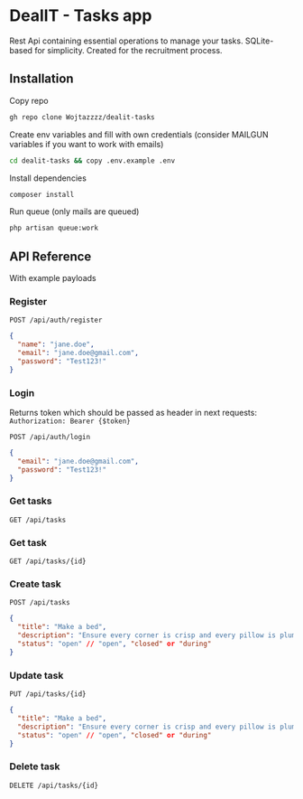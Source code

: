 
# DealIT - Tasks app

Rest Api containing essential operations to manage your tasks.
SQLite-based for simplicity. Created for the recruitment process.

## Installation

Copy repo

```bash
gh repo clone Wojtazzzz/dealit-tasks
```

Create env variables and fill with own credentials (consider MAILGUN variables if you want to work with emails)

```bash
cd dealit-tasks && copy .env.example .env
```

Install dependencies

```bash
composer install
```

Run queue (only mails are queued)

```bash
php artisan queue:work
```

## API Reference
With example payloads

### Register

```http
POST /api/auth/register
```

```json
{
  "name": "jane.doe",
  "email": "jane.doe@gmail.com",
  "password": "Test123!"
}
```

### Login
Returns token which should be passed as header in next requests:
`Authorization: Bearer {$token}`

```http
POST /api/auth/login
```

```json
{
  "email": "jane.doe@gmail.com",
  "password": "Test123!"
}
```

### Get tasks

```http
GET /api/tasks
```

### Get task

```http
GET /api/tasks/{id}
```

### Create task

```http
POST /api/tasks
```

```json
{
  "title": "Make a bed",
  "description": "Ensure every corner is crisp and every pillow is plumped for inviting retreat.",
  "status": "open" // "open", "closed" or "during"
}
```

### Update task

```http
PUT /api/tasks/{id}
```

```json
{
  "title": "Make a bed",
  "description": "Ensure every corner is crisp and every pillow is plumped for inviting retreat.",
  "status": "open" // "open", "closed" or "during"
}
```

### Delete task

```http
DELETE /api/tasks/{id}
```
